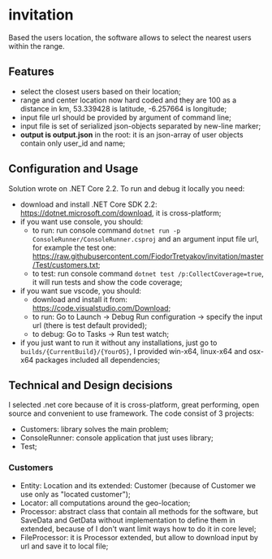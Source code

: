 # invitation

Based the users location, the software allows to select the nearest users within the range.

## Features

* select the closest users based on their location;
* range and center location now hard coded and they are 100 as a distance in km, 53.339428 is latitude, -6.257664 is longitude;
* input file url should be provided by argument of command line;
* input file is set of serialized json-objects separated by new-line marker;
* **output is output.json** in the root: it is an json-array of user objects contain only user_id and name;

## Configuration and Usage

Solution wrote on .NET Core 2.2. To run and debug it locally you need:

* download and install .NET Core SDK 2.2: <https://dotnet.microsoft.com/download>, it is cross-platform;
* if you want use console, you should:
  * to run: run console command `dotnet run -p ConsoleRunner/ConsoleRunner.csproj` and an argument input file url, for example the test one: <https://raw.githubusercontent.com/FiodorTretyakov/invitation/master/Test/customers.txt>;
  * to test: run console command `dotnet test /p:CollectCoverage=true`, it will run tests and show the code coverage;
* if you want sue vscode, you should:
  * download and install it from: <https://code.visualstudio.com/Download>;
  * to run: Go to Launch -> Debug Run configuration -> specify the input url (there is test default provided);
  * to debug: Go to Tasks -> Run test watch;
* if you just want to run it without any installations, just go to `builds/{CurrentBuild}/{YourOS}`, I provided win-x64, linux-x64 and osx-x64 packages included all dependencies;

## Technical and Design decisions

I selected .net core because of it is cross-platform, great performing, open source and convenient to use framework.
The code consist of 3 projects:

* Customers: library solves the main problem;
* ConsoleRunner: console application that just uses library;
* Test;

### Customers

* Entity: Location and its extended: Customer (because of Customer we use only as "located customer");
* Locator: all computations around the geo-location;
* Processor: abstract class that contain all methods for the software, but SaveData and GetData without implementation to define them in extended, because of I don't want limit ways how to do it in core level;
* FileProcessor: it is Processor extended, but allow to download input by url and save it to local file;
